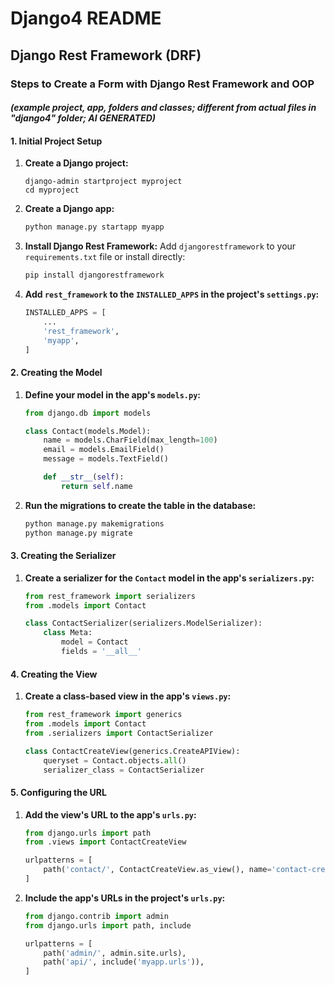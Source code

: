 # Django4 README

## Django Rest Framework (DRF)

### Steps to Create a Form with Django Rest Framework and OOP
#### ***(example project, app, folders and classes; different from actual files in "django4" folder; AI GENERATED)***

#### 1. Initial Project Setup

1. **Create a Django project:**
   ```
   django-admin startproject myproject
   cd myproject
   ```

2. **Create a Django app:**
   ```bash
   python manage.py startapp myapp
   ```

3. **Install Django Rest Framework:**
   Add `djangorestframework` to your `requirements.txt` file or install directly:
   ```bash
   pip install djangorestframework
   ```

4. **Add `rest_framework` to the `INSTALLED_APPS` in the project's `settings.py`:**
   ```python
   INSTALLED_APPS = [
       ...
       'rest_framework',
       'myapp',
   ]
   ```

#### 2. Creating the Model

1. **Define your model in the app's `models.py`:**
   ```python
   from django.db import models

   class Contact(models.Model):
       name = models.CharField(max_length=100)
       email = models.EmailField()
       message = models.TextField()

       def __str__(self):
           return self.name
   ```

2. **Run the migrations to create the table in the database:**
   ```bash
   python manage.py makemigrations
   python manage.py migrate
   ```

#### 3. Creating the Serializer

1. **Create a serializer for the `Contact` model in the app's `serializers.py`:**
   ```python
   from rest_framework import serializers
   from .models import Contact

   class ContactSerializer(serializers.ModelSerializer):
       class Meta:
           model = Contact
           fields = '__all__'
   ```

#### 4. Creating the View

1. **Create a class-based view in the app's `views.py`:**
   ```python
   from rest_framework import generics
   from .models import Contact
   from .serializers import ContactSerializer

   class ContactCreateView(generics.CreateAPIView):
       queryset = Contact.objects.all()
       serializer_class = ContactSerializer
   ```

#### 5. Configuring the URL

1. **Add the view's URL to the app's `urls.py`:**
   ```python
   from django.urls import path
   from .views import ContactCreateView

   urlpatterns = [
       path('contact/', ContactCreateView.as_view(), name='contact-create'),
   ]
   ```

2. **Include the app's URLs in the project's `urls.py`:**
   ```python
   from django.contrib import admin
   from django.urls import path, include

   urlpatterns = [
       path('admin/', admin.site.urls),
       path('api/', include('myapp.urls')),
   ]
   ```
